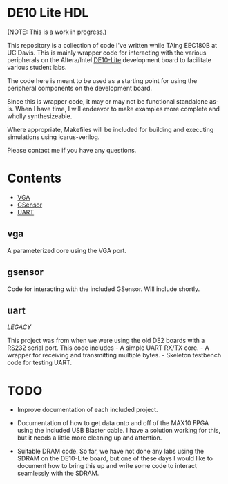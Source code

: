 # DE10 Lite HDL

(NOTE: This is a work in progress.)

This repository is a collection of code I've written while TAing EEC180B at 
UC Davis. This is mainly wrapper code for interacting with the various 
peripherals on the Altera/Intel [DE10-Lite](http://www.terasic.com.tw/cgi-bin/page/archive.pl?No=1021)
development board to facilitate various student labs.

The code here is meant to be used as a starting point for using the peripheral
components on the development board.

Since this is wrapper code, it may or may not be functional standalone as-is.
When I have time, I will endeavor to make examples more complete and 
wholly synthesizeable. 

Where appropriate, Makefiles will be included for building and executing 
simulations using icarus-verilog.

Please contact me if you have any questions.

# Contents

- [VGA](#vga)
- [GSensor](#gsensor)
- [UART](#uart)

## vga
A parameterized core using the VGA port.

## gsensor
Code for interacting with the included GSensor. Will include shortly.

## uart
*LEGACY*

This project was from when we were using the old DE2 boards with a RS232 serial 
port. This code includes 
    - A simple UART RX/TX core.
    - A wrapper for receiving and transmitting multiple bytes.
    - Skeleton testbench code for testing UART.

# TODO
- Improve documentation of each included project.

- Documentation of how to get data onto and off of the MAX10 FPGA using the
    included USB Blaster cable. I have a solution working for this, but it
    needs a little more cleaning up and attention.

- Suitable DRAM code. So far, we have not done any labs using the SDRAM on the
    DE10-Lite board, but one of these days I would like to document how to bring
    this up and write some code to interact seamlessly with the SDRAM.
